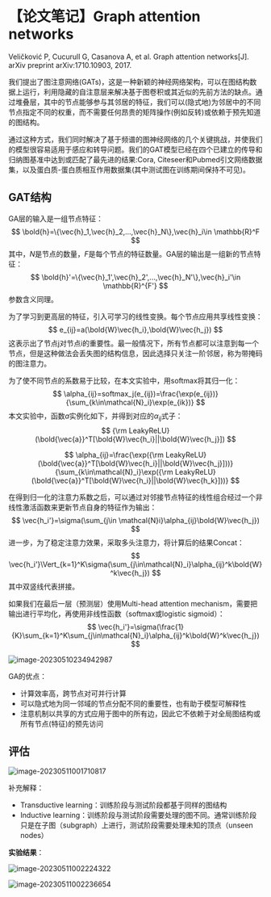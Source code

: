 # 【论文笔记】Graph attention networks


Veličković P, Cucurull G, Casanova A, et al. Graph attention networks[J]. arXiv preprint arXiv:1710.10903, 2017.

我们提出了图注意网络(GATs)，这是一种新颖的神经网络架构，可以在图结构数据上运行，利用隐藏的自注意层来解决基于图卷积或其近似的先前方法的缺点。通过堆叠层，其中的节点能够参与其邻居的特征，我们可以(隐式地)为邻居中的不同节点指定不同的权重，而不需要任何昂贵的矩阵操作(例如反转)或依赖于预先知道的图结构。

通过这种方式，我们同时解决了基于频谱的图神经网络的几个关键挑战，并使我们的模型很容易适用于感应和转导问题。我们的GAT模型已经在四个已建立的传导和归纳图基准中达到或匹配了最先进的结果:Cora, Citeseer和Pubmed引文网络数据集，以及蛋白质-蛋白质相互作用数据集(其中测试图在训练期间保持不可见)。

## GAT结构

GA层的输入是一组节点特征：
$$
\bold{h}=\{\vec{h}_1,\vec{h}_2,...,\vec{h}_N\},\vec{h}_i\in \mathbb{R}^F
$$
其中，$N$是节点的数量，$F$是每个节点的特征数量。GA层的输出是一组新的节点特征：
$$
\bold{h}'=\{\vec{h}_1',\vec{h}_2',...,\vec{h}_N'\},\vec{h}_i'\in \mathbb{R}^{F'}
$$
参数含义同理。

为了学习到更高层的特征，引入可学习的线性变换。每个节点应用共享线性变换：
$$
e_{ij}=a(\bold{W}\vec{h_i},\bold{W}\vec{h_j})
$$
这表示出了节点j对节点i的重要性。最一般情况下，所有节点都可以注意到每一个节点，但是这种做法会丢失图的结构信息，因此选择只关注一阶邻居，称为带掩码的图注意力。

为了使不同节点的系数易于比较，在本文实验中，用softmax将其归一化：
$$
\alpha_{ij}=softmax_j(e_{ij})=\frac{\exp(e_{ij})}{\sum_{k\in\mathcal{N}_i}\exp(e_{ik})}
$$
本文实验中，函数$a$实例化如下，并得到对应的$\alpha_{ij}$式子：
$$
{\rm LeakyReLU}(\bold{\vec{a}}^T[\bold{W}\vec{h_i}||\bold{W}\vec{h_j}])
$$

$$
\alpha_{ij}=\frac{\exp({\rm LeakyReLU}(\bold{\vec{a}}^T[\bold{W}\vec{h_i}||\bold{W}\vec{h_j}]))}{\sum_{k\in\mathcal{N}_i}\exp({\rm LeakyReLU}(\bold{\vec{a}}^T[\bold{W}\vec{h_i}||\bold{W}\vec{h_k}]))}
$$

在得到归一化的注意力系数之后，可以通过对邻接节点特征的线性组合经过一个非线性激活函数来更新节点自身的特征作为输出：
$$
\vec{h_i'}=\sigma(\sum_{j\in \mathcal{N}i}\alpha_{ij}\bold{W}\vec{h_j})
$$
进一步，为了稳定注意力效果，采取多头注意力，将计算后的结果Concat：
$$
\vec{h_i'}\Vert_{k=1}^K\sigma(\sum_{j\in\mathcal{N}_i}\alpha_{ij}^k\bold{W}^k\vec{h_j})
$$
其中双竖线代表拼接。

如果我们在最后一层（预测层）使用Multi-head attention mechanism，需要把输出进行平均化，再使用非线性函数（softmax或logistic sigmoid）：
$$
\vec{h_i'}=\sigma(\frac{1}{K}\sum_{k=1}^K\sum_{j\in\mathcal{N}_i}\alpha_{ij}^k\bold{W}^k\vec{h_j})
$$


![image-20230510234942987](https://cdn.jsdelivr.net/gh/Catigeart/imgHost/img/dl/image-20230510234813246.png)

GA的优点：

- 计算效率高，跨节点对可并行计算
- 可以隐式地为同一邻域的节点分配不同的重要性，也有助于模型可解释性
- 注意机制以共享的方式应用于图中的所有边，因此它不依赖于对全局图结构或所有节点(特征)的预先访问

## 评估

![image-20230511001710817](https://cdn.jsdelivr.net/gh/Catigeart/imgHost/img/dl/image-20230511001710817.png)

补充解释：

- Transductive learning：训练阶段与测试阶段都基于同样的图结构
- Inductive learning：训练阶段与测试阶段需要处理的图不同。通常训练阶段只是在子图（subgraph）上进行，测试阶段需要处理未知的顶点（unseen nodes）

**实验结果**：

![image-20230511002224322](https://cdn.jsdelivr.net/gh/Catigeart/imgHost/img/dl/image-20230511002224322.png)

![image-20230511002236654](https://cdn.jsdelivr.net/gh/Catigeart/imgHost/img/dl/image-20230511002236654.png)
